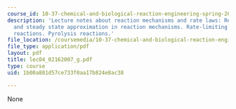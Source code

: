 ```yaml
---
course_id: 10-37-chemical-and-biological-reaction-engineering-spring-2007
description: 'Lecture notes about reaction mechanisms and rate laws: Reactive intermediates
  and steady state approximation in reaction mechanisms. Rate-limiting step. Chain
  reactions. Pyrolysis reactions.'
file_location: /coursemedia/10-37-chemical-and-biological-reaction-engineering-spring-2007/1b00a881d57ce733f0aa17b824e8ac38_lec04_02162007_g.pdf
file_type: application/pdf
layout: pdf
title: lec04_02162007_g.pdf
type: course
uid: 1b00a881d57ce733f0aa17b824e8ac38

---
```

None